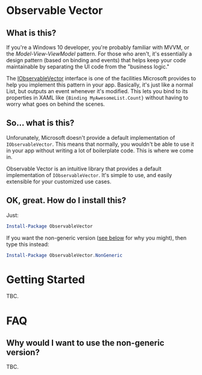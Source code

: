 # Observable Vector

## What is this?

If you're a Windows 10 developer, you're probably familiar with MVVM, or the *Model-View-ViewModel* pattern. For those who aren't, it's essentially a design pattern (based on binding and events) that helps keep your code maintainable by separating the UI code from the "business logic."

The [IObservableVector](https://msdn.microsoft.com/en-us/library/windows/apps/br226052.aspx) interface is one of the facilities Microsoft provides to help you implement this pattern in your app. Basically, it's just like a normal List, but outputs an event whenever it's modified. This lets you bind to its properties in XAML like `{Binding MyAwesomeList.Count}` without having to worry what goes on behind the scenes.

## So... what is this?

Unforunately, Microsoft doesn't provide a default implementation of `IObservableVector`. This means that normally, you wouldn't be able to use it in your app without writing a lot of boilerplate code. This is where we come in.

Observable Vector is an intuitive library that provides a default implementation of `IObservableVector`. It's simple to use, and easily extensible for your customized use cases.

## OK, great. How do I install this?

Just:

```powershell
Install-Package ObservableVector
```

If you want the non-generic version ([see below](#why-would-i-want-to-use-the-non-generic-version) for why you might), then type this instead:

```powershell
Install-Package ObservableVector.NonGeneric
```

# Getting Started

TBC.

# FAQ

## Why would I want to use the non-generic version?

TBC.

